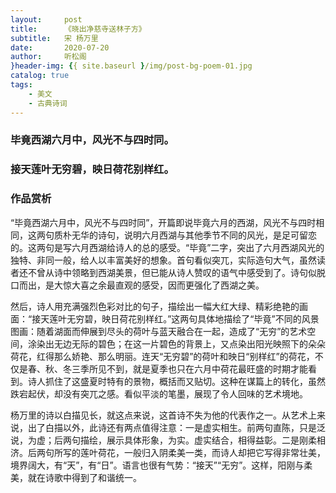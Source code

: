 ```yaml
---
layout:     post
title:      《晓出净慈寺送林子方》
subtitle:   宋 杨万里
date:       2020-07-20
author:     听松阁
}header-img: {{ site.baseurl }/img/post-bg-poem-01.jpg
catalog: true
tags:
    - 美文
    - 古典诗词
---
```


### 毕竟西湖六月中，风光不与四时同。
### 接天莲叶无穷碧，映日荷花别样红。


### 作品赏析
“毕竟西湖六月中，风光不与四时同”，开篇即说毕竟六月的西湖，风光不与四时相同，这两句质朴无华的诗句，说明六月西湖与其他季节不同的风光，是足可留恋的。这两句是写六月西湖给诗人的总的感受。“毕竟”二字，突出了六月西湖风光的独特、非同一般，给人以丰富美好的想象。首句看似突兀，实际造句大气，虽然读者还不曾从诗中领略到西湖美景，但已能从诗人赞叹的语气中感受到了。诗句似脱口而出，是大惊大喜之余最直观的感受，因而更强化了西湖之美。


然后，诗人用充满强烈色彩对比的句子，描绘出一幅大红大绿、精彩绝艳的画面：“接天莲叶无穷碧，映日荷花别样红。”这两句具体地描绘了“毕竟”不同的风景图画：随着湖面而伸展到尽头的荷叶与蓝天融合在一起，造成了“无穷”的艺术空间，涂染出无边无际的碧色；在这一片碧色的背景上，又点染出阳光映照下的朵朵荷花，红得那么娇艳、那么明丽。连天“无穷碧”的荷叶和映日“别样红”的荷花，不仅是春、秋、冬三季所见不到，就是夏季也只在六月中荷花最旺盛的时期才能看到。诗人抓住了这盛夏时特有的景物，概括而又贴切。这种在谋篇上的转化，虽然跌宕起伏，却没有突兀之感。看似平淡的笔墨，展现了令人回味的艺术境地。


杨万里的诗以白描见长，就这点来说，这首诗不失为他的代表作之一。从艺术上来说，出了白描以外，此诗还有两点值得注意：一是虚实相生。前两句直陈，只是泛说，为虚；后两句描绘，展示具体形象，为实。虚实结合，相得益彰。二是刚柔相济。后两句所写的莲叶荷花，一般归入阴柔美一类，而诗人却把它写得非常壮美，境界阔大，有“天”，有“日”。语言也很有气势：“接天”“无穷”。这样，阳刚与柔美，就在诗歌中得到了和谐统一。
